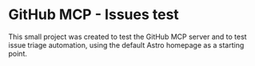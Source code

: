 # GitHub MCP - Issues test

This small project was created to test the GitHub MCP server and to test issue triage automation, using the default Astro homepage as a starting point.
